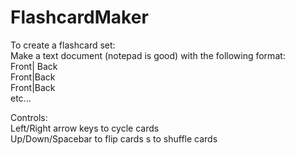 # FlashcardMaker
To create a flashcard set:\
Make a text document (notepad is good) with the following format:\
Front| Back\
Front|Back\
Front|Back\
etc...

Controls:\
Left/Right arrow keys to cycle cards\
Up/Down/Spacebar to flip cards
s to shuffle cards


